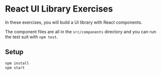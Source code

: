 # React UI Library Exercises

In these exercises, you will build a UI library with React components.

The component files are all in the `src/components` directory and you can run the test suit with `npm test`.

## Setup

```bash
npm install
npm start
```
